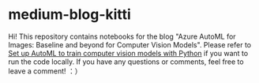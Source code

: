 # medium-blog-kitti

Hi! This repository contains notebooks for the blog "Azure AutoML for Images: Baseline and beyond for Computer Vision Models". Please refer to [Set up AutoML to train computer vision models with Python](https://review.docs.microsoft.com/en-us/azure/machine-learning/how-to-auto-train-image-models?branch=main#configure-your-experiment-settings) if you want to run the code locally. If you have any questions or comments, feel free to leave a comment! ：）
